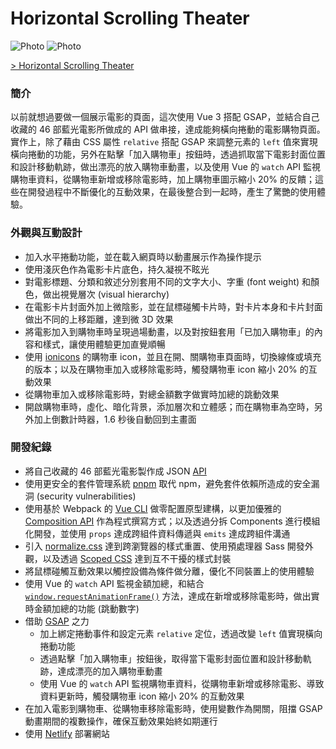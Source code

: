 # Horizontal Scrolling Theater

<!-- [![Photo](https://cdn.dribbble.com/users/3800131/screenshots/15248388/media/f16a9eeb6cf47b6c49cd5bf0af2150c2.png)](https://dribbble.com/raychangdesign) -->
![Photo](https://cdn.dribbble.com/users/3800131/screenshots/15248422/media/0c99f9e93cfb27b6d6c3bde349bd81df.png)
![Photo](https://cdn.dribbble.com/users/3800131/screenshots/15248445/media/ae8d01470a0c24e09cd7c2fb58bc1289.png)

[> Horizontal Scrolling Theater](https://vuejs-theater.netlify.app/)

### 簡介
以前就想過要做一個展示電影的頁面，這次使用 Vue 3 搭配 GSAP，並結合自己收藏的 46 部藍光電影所做成的 API 做串接，達成能夠橫向捲動的電影購物頁面。實作上，除了藉由 CSS 屬性 `relative` 搭配 GSAP 來調整元素的 `left` 值來實現橫向捲動的功能，另外在點擊「加入購物車」按鈕時，透過抓取當下電影封面位置和設計移動軌跡，做出漂亮的放入購物車動畫，以及使用 Vue 的 `watch` API 監視購物車資料，從購物車新增或移除電影時，加上購物車圖示縮小 20% 的反饋；這些在開發過程中不斷優化的互動效果，在最後整合到一起時，產生了驚艷的使用體驗。

### 外觀與互動設計
- 加入水平捲動功能，並在載入網頁時以動畫展示作為操作提示
- 使用淺灰色作為電影卡片底色，持久凝視不眩光
- 對電影標題、分類和敘述分別套用不同的文字大小、字重 (font weight) 和顏色，做出視覺層次 (visual hierarchy)
- 在電影卡片封面外加上微陰影，並在鼠標碰觸卡片時，對卡片本身和卡片封面做出不同的上移距離，達到微 3D 效果
- 將電影加入到購物車時呈現過場動畫，以及對按鈕套用「已加入購物車」的內容和樣式，讓使用體驗更加直覺順暢
- 使用 [ionicons](https://ionicons.com/) 的購物車 icon，並且在開、關購物車頁面時，切換線條或填充的版本；以及在購物車加入或移除電影時，觸發購物車 icon 縮小 20% 的互動效果
- 從購物車加入或移除電影時，對總金額數字做實時加總的跳動效果
- 開啟購物車時，虛化、暗化背景，添加層次和立體感；而在購物車為空時，另外加上倒數計時器，1.6 秒後自動回到主畫面

### 開發紀錄
- 將自己收藏的 46 部藍光電影製作成 JSON [API](https://github.com/rayc2045/horizontal-scrolling-theater/blob/master/src/assets/data/movie.json)
- 使用更安全的套件管理系統 [pnpm](https://pnpm.io/) 取代 npm，避免套件依賴所造成的安全漏洞 (security vulnerabilities)
- 使用基於 Webpack 的 [Vue CLI](https://cli.vuejs.org/) 做零配置原型建構，以更加優雅的 [Composition API](https://v3.vuejs.org/guide/composition-api-introduction.html#why-composition-api) 作為程式撰寫方式；以及透過分拆 Components 進行模組化開發，並使用 `props` 達成跨組件資料傳遞與 `emits` 達成跨組件溝通
- 引入 [normalize.css](https://github.com/necolas/normalize.css/) 達到跨瀏覽器的樣式重置、使用預處理器 Sass 開發外觀，以及透過 [Scoped CSS](https://vue-loader.vuejs.org/guide/scoped-css.html#mixing-local-and-global-styles) 達到互不干擾的樣式封裝
- 將鼠標碰觸互動效果以觸控設備為條件做分離，優化不同裝置上的使用體驗
- 使用 Vue 的 `watch` API 監視金額加總，和結合 [`window.requestAnimationFrame()`](https://developer.mozilla.org/zh-TW/docs/Web/API/window/requestAnimationFrame) 方法，達成在新增或移除電影時，做出實時金額加總的功能 (跳動數字)
- 借助 [GSAP](https://greensock.com/gsap/) 之力
  - 加上綁定捲動事件和設定元素 `relative` 定位，透過改變 `left` 值實現橫向捲動功能
  - 透過點擊「加入購物車」按鈕後，取得當下電影封面位置和設計移動軌跡，達成漂亮的加入購物車動畫
  - 使用 Vue 的 `watch` API 監視購物車資料，從購物車新增或移除電影、導致資料更新時，觸發購物車 icon 縮小 20% 的互動效果
- 在加入電影到購物車、從購物車移除電影時，使用變數作為開關，阻擋 GSAP 動畫期間的複數操作，確保互動效果始終如期運行
- 使用 [Netlify](https://www.netlify.com/) 部署網站